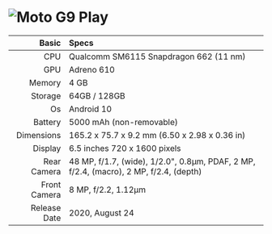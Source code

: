 ![Moto G9 Play](https://fdn2.gsmarena.com/vv/bigpic/motorola-moto-g9-play.jpg "Moto G9 Play")
=====================================================
Basic   | Specs
-------:|:-------------------------
CPU     | Qualcomm SM6115 Snapdragon 662 (11 nm)
GPU     | Adreno 610
Memory  | 4 GB
Storage | 64GB / 128GB
Os      | Android 10
Battery | 5000 mAh (non-removable)
Dimensions | 165.2 x 75.7 x 9.2 mm (6.50 x 2.98 x 0.36 in)
Display |  6.5 inches 720 x 1600 pixels
Rear Camera  | 48 MP, f/1.7, (wide), 1/2.0", 0.8µm, PDAF, 2 MP, f/2.4, (macro), 2 MP, f/2.4, (depth)
Front Camera | 8 MP, f/2.2, 1.12µm
Release Date | 2020, August 24
